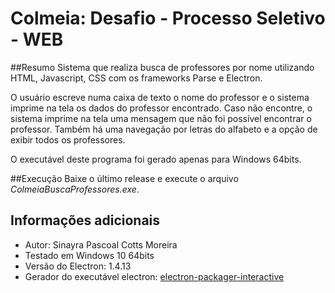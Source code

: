 # Colmeia: Desafio - Processo Seletivo - WEB

##Resumo
Sistema que realiza busca de professores por nome utilizando HTML, Javascript, CSS com os frameworks Parse e Electron. 

O usuário escreve numa caixa de texto o nome do professor e o sistema imprime na tela os dados do professor encontrado. Caso não encontre, o sistema imprime na tela uma mensagem que não foi possível encontrar o professor. Também há uma navegação por letras do alfabeto e a opção de exibir todos os professores.

O executável deste programa foi gerado apenas para Windows 64bits.

##Execução
Baixe o último release e execute o arquivo *ColmeiaBuscaProfessores.exe*.

## Informações adicionais
- Autor: Sinayra Pascoal Cotts Moreira
- Testado em Windows 10 64bits
- Versão do Electron: 1.4.13
- Gerador do executável electron: [electron-packager-interactive](https://github.com/Urucas/electron-packager-interactive)
